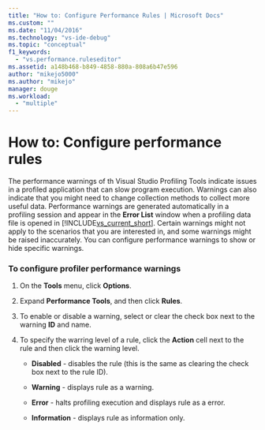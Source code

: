 ```yaml
---
title: "How to: Configure Performance Rules | Microsoft Docs"
ms.custom: ""
ms.date: "11/04/2016"
ms.technology: "vs-ide-debug"
ms.topic: "conceptual"
f1_keywords: 
  - "vs.performance.ruleseditor"
ms.assetid: a148b468-b849-4858-880a-808a6b47e596
author: "mikejo5000"
ms.author: "mikejo"
manager: douge
ms.workload: 
  - "multiple"
---
```

# How to: Configure performance rules
The performance warnings of th Visual Studio Profiling Tools indicate issues in a profiled application that can slow program execution. Warnings can also indicate that you might need to change collection methods to collect more useful data. Performance warnings are generated automatically in a profiling session and appear in the **Error List** window when a profiling data file is opened in [!INCLUDE[vs_current_short](../code-quality/includes/vs_current_short_md.md)]. Certain warnings might not apply to the scenarios that you are interested in, and some warnings might be raised inaccurately. You can configure performance warnings to show or hide specific warnings.  
  
### To configure profiler performance warnings  
  
1.  On the **Tools** menu, click **Options**.  
  
2.  Expand **Performance Tools**, and then click **Rules**.  
  
3.  To enable or disable a warning, select or clear the check box next to the warning **ID** and name.  
  
4.  To specify the warring level of a rule, click the **Action** cell next to the rule and then click the warning level.  
  
    -   **Disabled** - disables the rule (this is the same as clearing the check box next to the rule ID).  
  
    -   **Warning** - displays rule as a warning.  
  
    -   **Error** - halts profiling execution and displays rule as a error.  
  
    -   **Information** - displays rule as information only.